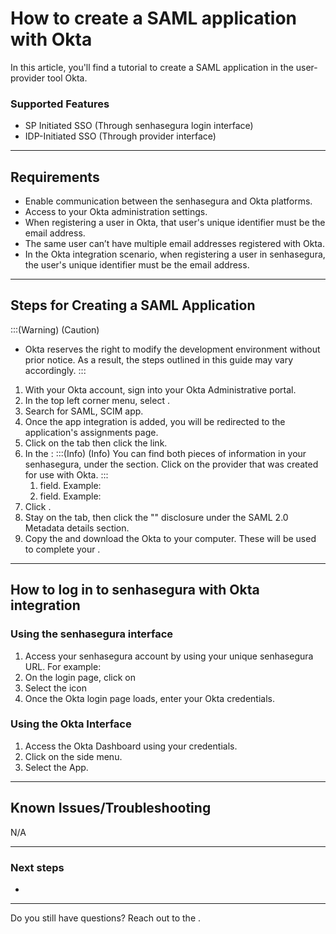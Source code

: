 # How to create a SAML application with Okta 

In this article, you'll find a tutorial to create a SAML application in the user-provider tool Okta.

### Supported Features
* SP Initiated SSO (Through senhasegura login interface)
* IDP-Initiated SSO (Through provider interface)

* * *
## Requirements

* Enable communication between the senhasegura and Okta platforms.
* Access to your Okta administration settings.
* When registering a user in Okta, that user's unique identifier must be the email address.
* The same user can’t have multiple email addresses registered with Okta.
* In the Okta integration scenario, when registering a user in senhasegura, the user's unique identifier must be the email address.

* * *
## Steps for Creating a SAML Application
:::(Warning) (Caution)
* Okta reserves the right to modify the development environment without prior notice. As a result, the steps outlined in this guide may vary accordingly.
:::

1. With your Okta account, sign into your Okta Administrative portal. 
2. In the top left corner menu, select .
3. Search for  SAML, SCIM  app.
4. Once the app integration is added, you will be redirected to the application's assignments page.
5. Click on the  tab then click the  link.
6. In the :
    :::(Info) (Info)
    You can find both pieces of information in your senhasegura, under the  section. Click on the provider that was created for use with Okta.
    :::
    1.   field. Example: 
    2.   field. Example: 
7. Click .
8. Stay on the  tab, then click the "" disclosure under the SAML 2.0 Metadata details section.
9. Copy the  and download the Okta  to your computer. These will be used to complete your .

* * *

## How to log in to senhasegura with Okta integration

### Using the senhasegura interface

1. Access your senhasegura account by using your unique senhasegura URL. For example: 
2. On the login page, click on 
3. Select the  icon
4. Once the Okta login page loads, enter your Okta credentials.

### Using the Okta Interface

1. Access the Okta Dashboard using your credentials.
2. Click  on the side menu.
3. Select the  App.

* * *

## Known Issues/Troubleshooting
N/A

* * *
### Next steps

* 

* * *
Do you still have questions? Reach out to the .